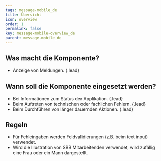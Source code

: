 ```yaml
---
tags: message-mobile_de
title: Übersicht
icon: overview
order: 1
permalink: false  
key: message-mobile-overview_de
parent: message-mobile_de
---
```


## Was macht die Komponente?
* Anzeige von Meldungen. {.lead}

## Wann soll die Komponente eingesetzt werden?
* Bei Informationen zum Status der Applikation. {.lead}
* Beim Auftreten von technischen oder fachlichen Fehlern. {.lead}
* Beim Durchführen von länger dauernden Aktionen. {.lead}

## Regeln
* Für Fehleingaben werden Feldvalidierungen (z.B. beim <sbb-link variant="inline" type="button" href="/{{page.lang}}/design-system/mobile/components/text-input/">text input</sbb-link>) verwendet.
* Wird die Illustration von SBB Mitarbeitenden verwendet, wird zufällig eine Frau oder ein Mann dargestellt.
